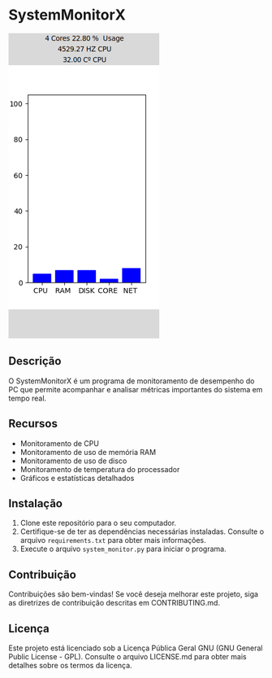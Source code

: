 # SystemMonitorX
<img src='screenshot.png'>

## Descrição

O SystemMonitorX é um programa de monitoramento de desempenho do PC que permite acompanhar e analisar métricas importantes do sistema em tempo real.

## Recursos

- Monitoramento de CPU
- Monitoramento de uso de memória RAM
- Monitoramento de uso de disco
- Monitoramento de temperatura do processador
- Gráficos e estatísticas detalhados

## Instalação

1. Clone este repositório para o seu computador.
2. Certifique-se de ter as dependências necessárias instaladas. Consulte o arquivo `requirements.txt` para obter mais informações.
3. Execute o arquivo `system_monitor.py` para iniciar o programa.

## Contribuição

Contribuições são bem-vindas! Se você deseja melhorar este projeto, siga as diretrizes de contribuição descritas em CONTRIBUTING.md.

## Licença

Este projeto está licenciado sob a Licença Pública Geral GNU (GNU General Public License - GPL). Consulte o arquivo LICENSE.md para obter mais detalhes sobre os termos da licença.

